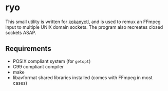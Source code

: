 # ryo

This small utility is written for [kokanyctl](https://github.com/zsoltiv/kokanyctl),
and is used to remux an FFmpeg input to multiple UNIX domain sockets.
The program also recreates closed sockets ASAP.

## Requirements

- POSIX compliant system (for `getopt`)
- C99 compliant compiler
- make
- libavformat shared libraries installed (comes with FFmpeg in most cases)
